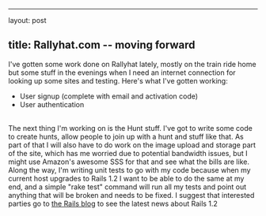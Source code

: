 <hr />

<p>layout: post</p>

<h2>title: Rallyhat.com -- moving forward</h2>

<p>
I've gotten some work done on Rallyhat lately, mostly on the train ride home but some stuff in the evenings when I need an internet connection for looking up some sites and testing.  Here's what I've gotten working:
<ul>
<li>User signup (complete with email and activation code)</li>
<li>User authentication</li>
</ul>
<br />
The next thing I'm working on is the Hunt stuff.  I've got to write some code to create hunts, allow people to join up with a hunt and stuff like that.  As part of that I will also have to do work on the image upload and storage part of the site, which has me worried due to potential bandwidth issues, but I might use Amazon's awesome SSS for that and see what the bills are like.  Along the way, I'm writing unit tests to go with my code because when my current host upgrades to Rails 1.2 I want to be able to do the same at my end, and a simple "rake test" command will run all my tests and point out anything that will be broken and needs to be fixed.  I suggest that interested parties go to <a href="http://weblog.rubyonrails.org">the Rails blog</a> to see the latest news about Rails 1.2
</p>
